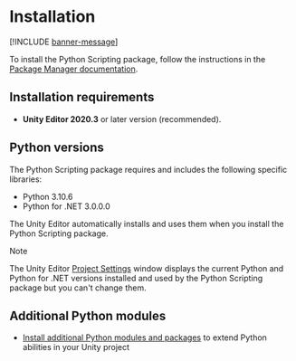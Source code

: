 # Installation

[!INCLUDE [banner-message](banner-message.md)]

To install the Python Scripting package, follow the instructions in the [Package Manager documentation](https://docs.unity3d.com/Manual/upm-ui-install.html).

## Installation requirements

* **Unity Editor 2020.3** or later version (recommended).

## Python versions

The Python Scripting package requires and includes the following specific libraries:

* Python 3.10.6
* Python for .NET 3.0.0.0

The Unity Editor automatically installs and uses them when you install the Python Scripting package.

>[!NOTE]
>The Unity Editor [Project Settings](ref-project-settings.md) window displays the current Python and Python for .NET versions installed and used by the Python Scripting package but you can't change them.

## Additional Python modules

* [Install additional Python modules and packages](install-python-modules.md) to extend Python abilities in your Unity project
